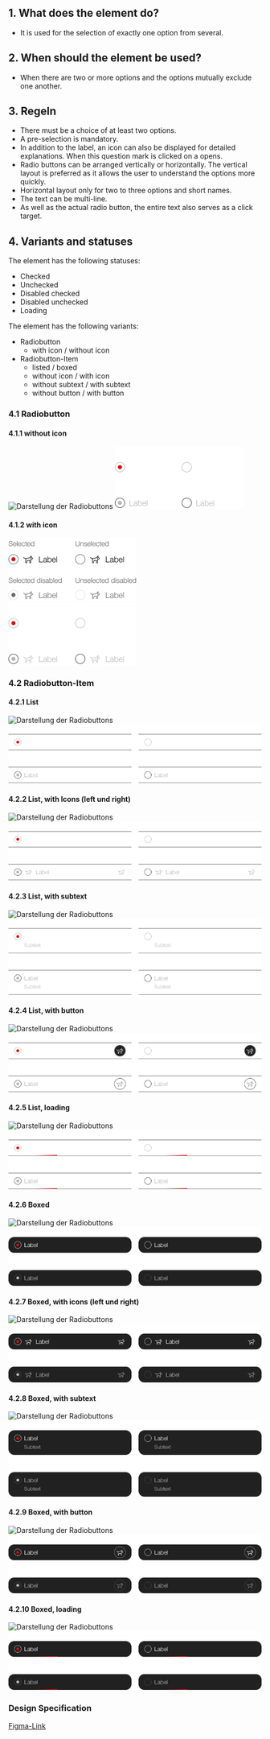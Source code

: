 ## 1. What does the element do?
*   It is used for the selection of exactly one option from several.

## 2. When should the element be used?
*   When there are two or more options and the options mutually exclude one another.

## 3. Regeln
*   There must be a choice of at least two options.
*   A pre-selection is mandatory.
*   In addition to the label, an icon can also be displayed for detailed explanations. When this question mark is clicked on a opens.
*   Radio buttons can be arranged vertically or horizontally. The vertical layout is preferred as it allows the user to understand the options more quickly.
*   Horizontal layout only for two to three options and short names.
*   The text can be multi-line.
*   As well as the actual radio button, the entire text also serves as a click target.

## 4. Variants and statuses
The element has the following statuses:
*   Checked
*   Unchecked
*   Disabled checked
*   Disabled unchecked
*   Loading

The element has the following variants: 
*   Radiobutton
    *   with icon / without icon
*   Radiobutton-Item
    *   listed / boxed
    *   without icon / with icon
    *   without subtext / with subtext
    *   without button / with button

<label class="switch" style="display:none"><input type="checkbox"><span class="slider round"></span></label>

### 4.1 Radiobutton
#### 4.1.1 without icon
![Darstellung der Radiobuttons](https://raw.githubusercontent.com/sbb-design-systems/design-system-mobile-documentation/doku-update/documentation/radiobutton/images/radiobutton-default-light.png 'class: image light')
![Darstellung der Radiobuttons](https://raw.githubusercontent.com/sbb-design-systems/design-system-mobile-documentation/doku-update/documentation/radiobutton/images/radiobutton-default-dark.png 'class: image dark hide')

#### 4.1.2 with icon
![Darstellung der Radiobuttons](https://raw.githubusercontent.com/sbb-design-systems/design-system-mobile-documentation/doku-update/documentation/radiobutton/images/radiobutton-icon-light.png 'class: image light')
![Darstellung der Radiobuttons](https://raw.githubusercontent.com/sbb-design-systems/design-system-mobile-documentation/doku-update/documentation/radiobutton/images/radiobutton-icon-dark.png 'class: image dark hide')

### 4.2 Radiobutton-Item
#### 4.2.1 List
![Darstellung der Radiobuttons](https://raw.githubusercontent.com/sbb-design-systems/design-system-mobile-documentation/doku-update/documentation/radiobutton/images/radiobutton-item-list-light.png 'class: image light')
![Darstellung der Radiobuttons](https://raw.githubusercontent.com/sbb-design-systems/design-system-mobile-documentation/doku-update/documentation/radiobutton/images/radiobutton-item-list-dark.png 'class: image dark hide')

#### 4.2.2 List, with Icons (left und right)
![Darstellung der Radiobuttons](https://raw.githubusercontent.com/sbb-design-systems/design-system-mobile-documentation/doku-update/documentation/radiobutton/images/radiobutton-item-list-icon-light.png 'class: image light')
![Darstellung der Radiobuttons](https://raw.githubusercontent.com/sbb-design-systems/design-system-mobile-documentation/doku-update/documentation/radiobutton/images/radiobutton-item-list-icon-dark.png 'class: image dark hide')

#### 4.2.3 List, with subtext
![Darstellung der Radiobuttons](https://raw.githubusercontent.com/sbb-design-systems/design-system-mobile-documentation/doku-update/documentation/radiobutton/images/radiobutton-item-list-subtext-light.png 'class: image light')
![Darstellung der Radiobuttons](https://raw.githubusercontent.com/sbb-design-systems/design-system-mobile-documentation/doku-update/documentation/radiobutton/images/radiobutton-item-list-subtext-dark.png 'class: image dark hide')

#### 4.2.4 List, with button
![Darstellung der Radiobuttons](https://raw.githubusercontent.com/sbb-design-systems/design-system-mobile-documentation/doku-update/documentation/radiobutton/images/radiobutton-item-list-button-light.png 'class: image light')
![Darstellung der Radiobuttons](https://raw.githubusercontent.com/sbb-design-systems/design-system-mobile-documentation/doku-update/documentation/radiobutton/images/radiobutton-item-list-button-dark.png 'class: image dark hide')

#### 4.2.5 List, loading
![Darstellung der Radiobuttons](https://raw.githubusercontent.com/sbb-design-systems/design-system-mobile-documentation/doku-update/documentation/radiobutton/images/radiobutton-item-list-loading-light.png 'class: image light')
![Darstellung der Radiobuttons](https://raw.githubusercontent.com/sbb-design-systems/design-system-mobile-documentation/doku-update/documentation/radiobutton/images/radiobutton-item-list-loading-dark.png 'class: image dark hide')

#### 4.2.6 Boxed
![Darstellung der Radiobuttons](https://raw.githubusercontent.com/sbb-design-systems/design-system-mobile-documentation/doku-update/documentation/radiobutton/images/radiobutton-item-boxed-light.png 'class: image light')
![Darstellung der Radiobuttons](https://raw.githubusercontent.com/sbb-design-systems/design-system-mobile-documentation/doku-update/documentation/radiobutton/images/radiobutton-item-boxed-dark.png 'class: image dark hide')

#### 4.2.7 Boxed, with icons (left und right)
![Darstellung der Radiobuttons](https://raw.githubusercontent.com/sbb-design-systems/design-system-mobile-documentation/doku-update/documentation/radiobutton/images/radiobutton-item-boxed-icon-light.png 'class: image light')
![Darstellung der Radiobuttons](https://raw.githubusercontent.com/sbb-design-systems/design-system-mobile-documentation/doku-update/documentation/radiobutton/images/radiobutton-item-boxed-icon-dark.png 'class: image dark hide')

#### 4.2.8 Boxed, with subtext
![Darstellung der Radiobuttons](https://raw.githubusercontent.com/sbb-design-systems/design-system-mobile-documentation/doku-update/documentation/radiobutton/images/radiobutton-item-boxed-subtext-light.png 'class: image light')
![Darstellung der Radiobuttons](https://raw.githubusercontent.com/sbb-design-systems/design-system-mobile-documentation/doku-update/documentation/radiobutton/images/radiobutton-item-boxed-subtext-dark.png 'class: image dark hide')

#### 4.2.9 Boxed, with button
![Darstellung der Radiobuttons](https://raw.githubusercontent.com/sbb-design-systems/design-system-mobile-documentation/doku-update/documentation/radiobutton/images/radiobutton-item-boxed-button-light.png 'class: image light')
![Darstellung der Radiobuttons](https://raw.githubusercontent.com/sbb-design-systems/design-system-mobile-documentation/doku-update/documentation/radiobutton/images/radiobutton-item-boxed-button-dark.png 'class: image dark hide')

#### 4.2.10 Boxed, loading
![Darstellung der Radiobuttons](https://raw.githubusercontent.com/sbb-design-systems/design-system-mobile-documentation/doku-update/documentation/radiobutton/images/radiobutton-item-boxed-loading-light.png 'class: image light')
![Darstellung der Radiobuttons](https://raw.githubusercontent.com/sbb-design-systems/design-system-mobile-documentation/doku-update/documentation/radiobutton/images/radiobutton-item-boxed-loading-dark.png 'class: image dark hide')

### Design Specification
[Figma-Link](https://www.figma.com/file/WOtLIam1xwrqcgnAITsEhV/Design-System-Mobile?node-id=33%3A6107)